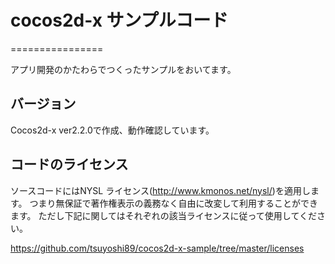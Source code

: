 # cocos2d-x サンプルコード
================

アプリ開発のかたわらでつくったサンプルをおいてます。

## バージョン
Cocos2d-x ver2.2.0で作成、動作確認しています。

## コードのライセンス
ソースコードにはNYSL ライセンス(<http://www.kmonos.net/nysl/>)を適用します。
つまり無保証で著作権表示の義務なく自由に改変して利用することができます。
ただし下記に関してはそれぞれの該当ライセンスに従って使用してください。

<https://github.com/tsuyoshi89/cocos2d-x-sample/tree/master/licenses>
